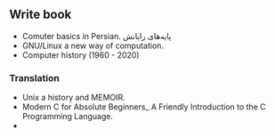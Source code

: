 
## Write book
* Comuter basics in Persian. پایه‌های رایانش 
* GNU/Linux a new way of computation.
* Computer history (1960 - 2020)

### Translation
* Unix a history and MEMOIR.
* Modern C for Absolute Beginners_ A Friendly Introduction to the C Programming Language.
* 
